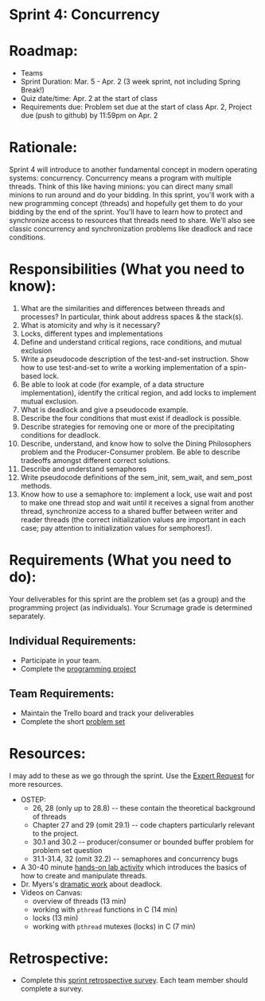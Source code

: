 # Sprint 4: Concurrency

# Roadmap:
* Teams
* Sprint Duration: Mar. 5 - Apr. 2 (3 week sprint, not including Spring Break!)
* Quiz date/time: Apr. 2 at the start of class
* Requirements due: Problem set due at the start of class Apr. 2, Project due (push to github) by 11:59pm on Apr. 2

# Rationale: 
Sprint 4 will introduce to another fundamental concept in modern operating systems: concurrency.  Concurrency means a program with multiple threads. Think of this like having minions: you can direct many small minions to run around and do your bidding.  In this sprint, you'll work with a new programming concept (threads) and hopefully get them to do your bidding by the end of the sprint.  You'll have to learn how to protect and synchronize access to resources that threads need to share. We'll also see classic concurrency and synchronization problems like deadlock and race conditions. 

# Responsibilities (What you need to know):
1. What are the similarities and differences between threads and processes? In particular, think about address spaces & the stack(s).
2. What is atomicity and why is it necessary?
3. Locks, different types and implementations
4. Define and understand critical regions, race conditions, and mutual exclusion
5. Write a pseudocode description of the test-and-set instruction. Show how to use test-and-set to write a working implementation of a spin-based lock.
6. Be able to look at code (for example, of a data structure implementation), identify the critical region, and add locks to implement mutual exclusion.
7. What is deadlock and give a pseudocode example.
8. Describe the four conditions that must exist if deadlock is possible.
9. Describe strategies for removing one or more of the precipitating conditions for deadlock.
10. Describe, understand, and know how to solve the Dining Philosophers problem and the Producer-Consumer problem. Be able to describe tradeoffs amongst different correct solutions.
11. Describe and understand semaphores
12. Write pseudocode definitions of the sem_init, sem_wait, and sem_post methods.
13. Know how to use a semaphore to: implement a lock, use wait and post to make one thread stop
and wait until it receives a signal from another thread, synchronize access to a shared buffer
between writer and reader threads (the correct initialization values are important in each case;
pay attention to initialization values for semphores!).

# Requirements (What you need to do):
Your deliverables for this sprint are the problem set (as a group) and the programming project (as individuals).  Your Scrumage grade is determined separately.

## Individual Requirements:
   * Participate in your team.
   * Complete the [programming project](./project.md)

## Team Requirements:
   * Maintain the Trello board and track your deliverables
   * Complete the short [problem set](./sprint4_problem_set.pdf)
   
# Resources:  
I may add to these as we go through the sprint.  Use the [Expert Request](https://rollins.co1.qualtrics.com/jfe/form/SV_0jNfbBpN1clDJfn?course=cms330s20&sprint=4) for more resources. 
   * OSTEP:
      * 26, 28 (only up to 28.8) -- these contain the theoretical background of threads
      * Chapter 27 and 29 (omit 29.1) -- code chapters particularly relevant to the project.  
      * 30.1 and 30.2 -- producer/consumer or bounded buffer problem for problem set question
      * 31.1-31.4, 32 (omit 32.2) -- semaphores and concurrency bugs
   * A 30-40 minute [hands-on lab activity](./lab-concurrency.md) which introduces the basics of how to create and manipulate threads.
   * Dr. Myers's [dramatic work](./dining-philosophers-play.pdf) about deadlock.
   * Videos on Canvas:
      * overview of threads (13 min)
      * working with `pthread` functions in C (14 min)
      * locks (13 min)
      * working with `pthread` mutexes (locks) in C (7 min)
   
# Retrospective:
  * Complete this [sprint retrospective survey](https://rollins.co1.qualtrics.com/jfe/form/SV_3rAIzhpHFYbIixf?course=cms330s20&sprint=4).  Each team member should complete a survey.
